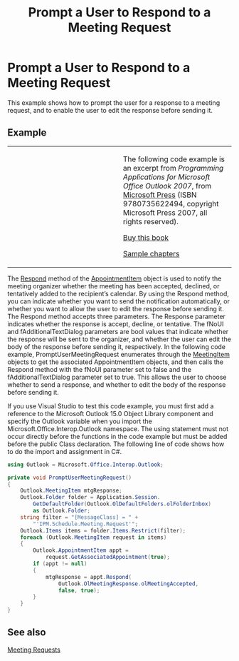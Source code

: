 ﻿---
title: 'Prompt a User to Respond to a Meeting Request'
TOCTitle: 'Prompt a User to Respond to a Meeting Request'
ms:assetid: a0d69f82-8659-457d-9418-1a897a10882f
ms:mtpsurl: https://msdn.microsoft.com/en-us/library/Ff184630(v=office.15)
ms:contentKeyID: 55119877
ms.date: 07/24/2014
mtps_version: v=office.15


---

# Prompt a User to Respond to a Meeting Request

This example shows how to prompt the user for a response to a meeting request, and to enable the user to edit the response before sending it.

## Example

<table>
<colgroup>
<col style="width: 50%" />
<col style="width: 50%" />
</colgroup>
<tbody>
<tr class="odd">
<td><p></p></td>
<td><p>The following code example is an excerpt from <em>Programming Applications for Microsoft Office Outlook 2007</em>, from <a href="http://www.microsoft.com/learning/books/default.mspx">Microsoft Press</a> (ISBN 9780735622494, copyright Microsoft Press 2007, all rights reserved).</p>
<p><a href="http://www.amazon.com/gp/product/0735622493?ie=utf8%26tag=msmsdn-20%26linkcode=as2%26camp=1789%26creative=9325%26creativeasin=0735622493">Buy this book</a></p>
<p><a href="https://msdn.microsoft.com/en-us/library/cc513844(v=office.15)">Sample chapters</a></p></td>
</tr>
</tbody>
</table>


The [Respond](https://msdn.microsoft.com/en-us/library/bb647086\(v=office.15\)) method of the [AppointmentItem](https://msdn.microsoft.com/en-us/library/bb645611\(v=office.15\)) object is used to notify the meeting organizer whether the meeting has been accepted, declined, or tentatively added to the recipient’s calendar. By using the Respond method, you can indicate whether you want to send the notification automatically, or whether you want to allow the user to edit the response before sending it. The Respond method accepts three parameters. The Response parameter indicates whether the response is accept, decline, or tentative. The fNoUI and fAdditionalTextDialog parameters are bool values that indicate whether the response will be sent to the organizer, and whether the user can edit the body of the response before sending it, respectively. In the following code example, PromptUserMeetingRequest enumerates through the [MeetingItem](https://msdn.microsoft.com/en-us/library/bb645703\(v=office.15\)) objects to get the associated AppointmentItem objects, and then calls the Respond method with the fNoUI parameter set to false and the fAdditionalTextDialog parameter set to true. This allows the user to choose whether to send a response, and whether to edit the body of the response before sending it.

If you use Visual Studio to test this code example, you must first add a reference to the Microsoft Outlook 15.0 Object Library component and specify the Outlook variable when you import the Microsoft.Office.Interop.Outlook namespace. The using statement must not occur directly before the functions in the code example but must be added before the public Class declaration. The following line of code shows how to do the import and assignment in C\#.

```csharp
using Outlook = Microsoft.Office.Interop.Outlook;
```

```csharp
private void PromptUserMeetingRequest()
{
    Outlook.MeetingItem mtgResponse;
    Outlook.Folder folder = Application.Session.
        GetDefaultFolder(Outlook.OlDefaultFolders.olFolderInbox)
        as Outlook.Folder;
    string filter = "[MessageClass] = " +
        "'IPM.Schedule.Meeting.Request'";
    Outlook.Items items = folder.Items.Restrict(filter);
    foreach (Outlook.MeetingItem request in items)
    {
        Outlook.AppointmentItem appt =
            request.GetAssociatedAppointment(true);
        if (appt != null)
        {
            mtgResponse = appt.Respond(
                Outlook.OlMeetingResponse.olMeetingAccepted,
                false, true);
        }
    }
}
```

## See also



[Meeting Requests](meeting-requests.md)

